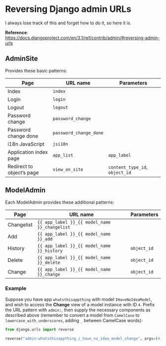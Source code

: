 # Reversing Django admin URLs

I always lose track of this and forget how to do it, so here it is.

**Reference**: https://docs.djangoproject.com/en/3.1/ref/contrib/admin/#reversing-admin-urls

## AdminSite

Provides these basic patterns:

| Page                      | URL name               | Parameters                     |
| ------------------------- | ---------------------- | ------------------------------ |
| Index                     | `index`                |                                |
| Login                     | `login`                |                                |
| Logout                    | `logout`               |                                |
| Password change           | `password_change`      |                                |
| Password change done      | `password_change_done` |                                |
| i18n JavaScript           | `jsi18n`               |                                |
| Application index page    | `app_list`             | `app_label`                    |
| Redirect to object’s page | `view_on_site`         | `content_type_id`, `object_id` |

## ModelAdmin

Each ModelAdmin provides these additional patterns:

| Page       | URL name                                      | Parameters  |
| ---------- | --------------------------------------------- | ----------- |
| Changelist | `{{ app_label }}_{{ model_name }}_changelist` |             |
| Add        | `{{ app_label }}_{{ model_name }}_add`        |             |
| History    | `{{ app_label }}_{{ model_name }}_history`    | `object_id` |
| Delete     | `{{ app_label }}_{{ model_name }}_delete`     | `object_id` |
| Change     | `{{ app_label }}_{{ model_name }}_change`     | `object_id` |

### Example

Suppose you have app `whatsthisappthing` with model `IHaveNoIdeaModel`, and wish to access the **Change** view of a model instance with ID `4`. Prefix the URL pattern with `admin:`, then supply the necessary components as described above (remember to convert a model from `CamelCase` to `lowercase_with_underscores`, adding `_` between CamelCase words):

```python
from django.urls import reverse

reverse("admin:whatsthisappthing_i_have_no_idea_model_change", args=(4,))
```

